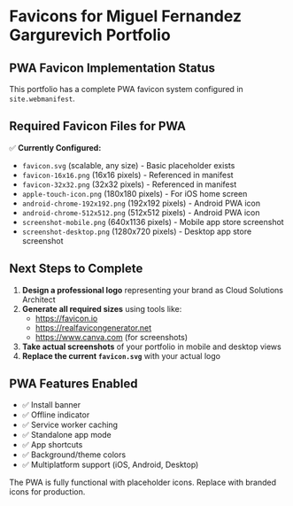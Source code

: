 # Favicons for Miguel Fernandez Gargurevich Portfolio

## PWA Favicon Implementation Status

This portfolio has a complete PWA favicon system configured in `site.webmanifest`.

## Required Favicon Files for PWA

✅ **Currently Configured:**
- `favicon.svg` (scalable, any size) - Basic placeholder exists
- `favicon-16x16.png` (16x16 pixels) - Referenced in manifest
- `favicon-32x32.png` (32x32 pixels) - Referenced in manifest  
- `apple-touch-icon.png` (180x180 pixels) - For iOS home screen
- `android-chrome-192x192.png` (192x192 pixels) - Android PWA icon
- `android-chrome-512x512.png` (512x512 pixels) - Android PWA icon
- `screenshot-mobile.png` (640x1136 pixels) - Mobile app store screenshot
- `screenshot-desktop.png` (1280x720 pixels) - Desktop app store screenshot

## Next Steps to Complete

1. **Design a professional logo** representing your brand as Cloud Solutions Architect
2. **Generate all required sizes** using tools like:
   - https://favicon.io
   - https://realfavicongenerator.net
   - https://www.canva.com (for screenshots)
3. **Take actual screenshots** of your portfolio in mobile and desktop views
4. **Replace the current `favicon.svg`** with your actual logo

## PWA Features Enabled

- ✅ Install banner
- ✅ Offline indicator  
- ✅ Service worker caching
- ✅ Standalone app mode
- ✅ App shortcuts
- ✅ Background/theme colors
- ✅ Multiplatform support (iOS, Android, Desktop)

The PWA is fully functional with placeholder icons. Replace with branded icons for production.
